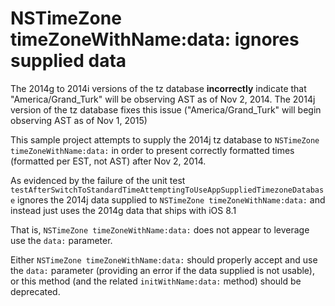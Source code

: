 # NSTimeZone timeZoneWithName:data: ignores supplied data

The 2014g to 2014i versions of the tz database **incorrectly** indicate that "America/Grand_Turk" will be observing AST as of Nov 2, 2014. The 2014j version of the tz database fixes this issue ("America/Grand_Turk" will begin observing AST as of Nov 1, 2015)

This sample project attempts to supply the 2014j tz database to `NSTimeZone timeZoneWithName:data:` in order to present correctly formatted times (formatted per EST, not AST) after Nov 2, 2014.

As evidenced by the failure of the unit test `testAfterSwitchToStandardTimeAttemptingToUseAppSuppliedTimezoneDatabase` ignores the 2014j data supplied to `NSTimeZone timeZoneWithName:data:` and instead just uses the 2014g data that ships with iOS 8.1

That is, `NSTimeZone timeZoneWithName:data:` does not appear to leverage use the `data:` parameter.

Either `NSTimeZone timeZoneWithName:data:` should properly accept and use the `data:` parameter (providing an error if the data supplied is not usable), or this method (and the related `initWithName:data:` method) should be deprecated.